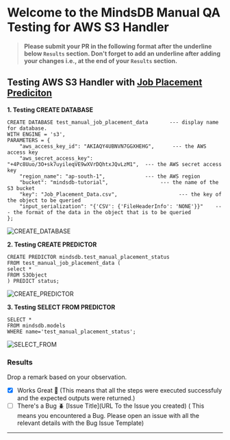 # Welcome to the MindsDB Manual QA Testing for AWS S3 Handler

> **Please submit your PR in the following format after the underline below `Results` section. Don't forget to add an underline after adding your changes i.e., at the end of your `Results` section.**

## Testing AWS S3 Handler with [Job Placement Prediciton](https://www.kaggle.com/datasets/ahsan81/job-placement-dataset)

**1. Testing CREATE DATABASE**

```
CREATE DATABASE test_manual_job_placement_data       --- display name for database.
WITH ENGINE = 's3',
PARAMETERS = {
    "aws_access_key_id": "AKIAQY4UBNVN7GGXHEHG",      --- the AWS access key
    "aws_secret_access_key": "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",  --- the AWS secret access key
    "region_name": "ap-south-1",             --- the AWS region
    "bucket": "mindsdb-tutorial",                 --- the name of the S3 bucket
    "key": "Job_Placement_Data.csv",                    --- the key of the object to be queried
    "input_serialization": "{'CSV': {'FileHeaderInfo': 'NONE'}}"    --- the format of the data in the object that is to be queried
};
```

![CREATE_DATABASE](https://user-images.githubusercontent.com/81156510/220292479-f185114d-c3da-42ef-a847-2e061f465a6d.png)

**2. Testing CREATE PREDICTOR**

```
CREATE PREDICTOR mindsdb.test_manual_placement_status
FROM test_manual_job_placement_data (
select *
FROM S3Object
) PREDICT status;
```

![CREATE_PREDICTOR](https://user-images.githubusercontent.com/81156510/220292725-d725790e-d423-4fc6-99dc-084896552a23.png)

**3. Testing SELECT FROM PREDICTOR**

```
SELECT *
FROM mindsdb.models
WHERE name='test_manual_placement_status';
```

![SELECT_FROM](https://user-images.githubusercontent.com/81156510/220292283-152340fd-0533-4d54-8b59-1ddf1f5cc3f2.png)

### Results

Drop a remark based on your observation.
- [x] Works Great 💚 (This means that all the steps were executed successfuly and the expected outputs were returned.)
- [ ] There's a Bug 🪲 [Issue Title](URL To the Issue you created) ( This means you encountered a Bug. Please open an issue with all the relevant details with the Bug Issue Template)

---